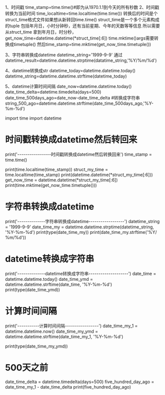 1、时间戳
time_stamp=time.time()#即为从1970.1.1到今天的所有秒数
2、时间戳转换为当前时间
time_localtime=time.localtime(time.time())
转换后的时间是个struct_time格式文件如果想从新转回time.time()
struct_time是一个多个元素构成的tuple 包括年月日，小时分钟秒，还有当前星期、今年的天数等等信息
所以需要从struct_time 拿到年月日，时分秒，
get_now_time=datetime.datetime(*struct_time[:6])
time.mktime()args需要转换成timetuple()
然后time_stamp=time.mktime(get_now_time.timetuple())

3、字符串转换成datetime
datetime_string='1999-9-9'
通过
datetime_result=datetime.datetime.strptime(datatime_string,'%Y/%m/%d')

4、datetime转换成str
datetime_today=datetime.datetime.today()
datetime_string=datetime.datetime.strftime(datetime_today)

5、datetime计算时间间隔
date_now=datetime.datetime.today()
date_time_delta=datetime.timedelta(days=500)
date_time_500days_ago=date_now-date_time_delta
#转换成字符串
string_500_ago=datetime.datetime.strftime(date_time_500days_ago,'%Y-%m-%d')



import time
import datetime

# 时间戳转换成datetime然后转回来
print('-----------------时间戳转换成datetime然后转换回来')
time_stamp = time.time()

print(time.localtime(time_stamp))
struct_my_time = time.localtime(time_stamp)
print(datetime.datetime(*struct_my_time[:6]))
get_now_time = datetime.datetime(*struct_my_time[:6])
print(time.mktime(get_now_time.timetuple()))

# 字符串转换成datetime
print('--------------字符串转换成datetime------------------')
datetime_string = '1999-9-9'
date_time_my = datetime.datetime.strptime(datetime_string, '%Y-%m-%d')
print(type(date_time_my))
print(date_time_my.strftime('%Y/ %m/%d'))

# datetime转换成字符串
print('--------------datetime转换成字符串--------------------')
date_time = datetime.datetime.today()
date_time_ymd = datetime.datetime.strftime(date_time, '%Y-%m-%d')
print(type(date_time_ymd))

# 计算时间间隔
print('-----------计算时间间隔-----------------')
date_time_my_1 = datetime.datetime.now()
date_time_my_ymd = datetime.datetime.strftime(date_time_my_1, '%Y-%m-%d')

print(type(date_time_my_ymd))
# 500天之前
date_time_delta = datetime.timedelta(days=500)
five_hundred_day_ago = date_time_my_1 - date_time_delta
print(five_hundred_day_ago)

